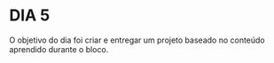 # DIA 5

O objetivo do dia foi criar e entregar um projeto baseado no conteúdo aprendido durante o bloco.
